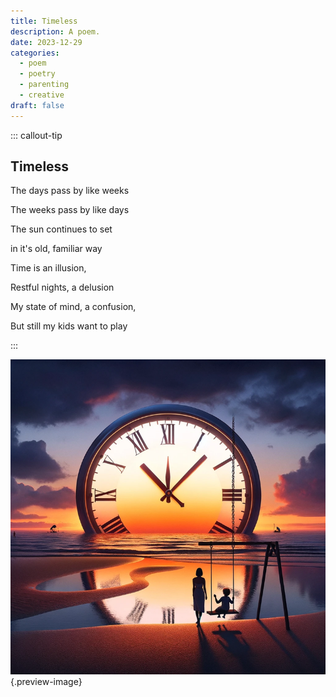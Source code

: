 ```yaml
---
title: Timeless
description: A poem.
date: 2023-12-29
categories:
  - poem
  - poetry
  - parenting
  - creative
draft: false
---
```


::: callout-tip
## Timeless

The days pass by like weeks 

The weeks pass by like days 

The sun continues to set

in it's old, familiar way


Time is an illusion,

Restful nights, a delusion 

My state of mind, a confusion,

But still my kids want to play

:::

![Time slips away, under our watchful eye](../img/dalle-timeless.png){.preview-image}